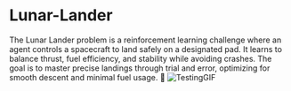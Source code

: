 # Lunar-Lander
The Lunar Lander problem is a reinforcement learning challenge where an agent controls a spacecraft to land safely on a designated pad. It learns to balance thrust, fuel efficiency, and stability while avoiding crashes. The goal is to master precise landings through trial and error, optimizing for smooth descent and minimal fuel usage. 🚀
![TestingGIF](https://github.com/user-attachments/assets/6e7f6b9c-206a-4a0f-8f8a-aa5cd5b03750)
